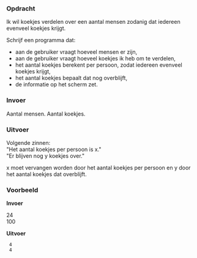 ### Opdracht

Ik wil koekjes verdelen over een aantal mensen zodanig dat iedereen evenveel koekjes krijgt. 

Schrijf een programma dat:

- aan de gebruiker vraagt hoeveel mensen er zijn,
- aan de gebruiker vraagt hoeveel koekjes ik heb om te verdelen,
- het aantal koekjes berekent per persoon, zodat iedereen evenveel koekjes krijgt,
- het aantal koekjes bepaalt dat nog overblijft,
- de informatie op het scherm zet.

### Invoer

Aantal mensen.
Aantal koekjes.

### Uitvoer

Volgende zinnen:  
"Het aantal koekjes per persoon is x."  
"Er blijven nog y koekjes over."

x moet vervangen worden door het aantal koekjes per persoon en y door het aantal koekjes dat overblijft.

### Voorbeeld

**Invoer**

24  
100

**Uitvoer**

     4
     4
